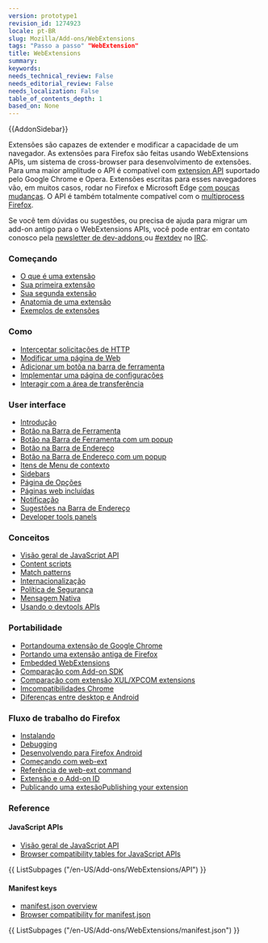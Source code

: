 ```yaml
---
version: prototype1
revision_id: 1274923
locale: pt-BR
slug: Mozilla/Add-ons/WebExtensions
tags: "Passo a passo" "WebExtension"
title: WebExtensions
summary: 
keywords: 
needs_technical_review: False
needs_editorial_review: False
needs_localization: False
table_of_contents_depth: 1
based_on: None
---
```

<div>{{AddonSidebar}}</div>

<p>Extensões são capazes de extender e modificar a capacidade de um navegador. As extensões para Firefox são feitas usando WebExtensions APIs, um sistema de cross-browser para desenvolvimento de extensões. Para uma maior amplitude o API é compatível com <a class="external-icon external" href="https://developer.chrome.com/extensions">extension API</a> suportado pelo Google Chrome e Opera. Extensões escritas para esses navegadores vão, em muitos casos, rodar no Firefox e Microsoft Edge <a href="https://developer.mozilla.org/en-US/Add-ons/WebExtensions/Porting_from_Google_Chrome">com poucas mudanças</a>. O API é também totalmente compatível com o <a href="https://developer.mozilla.org/en-US/Firefox/Multiprocess_Firefox">multiprocess Firefox</a>.</p>

<p>Se você tem dúvidas ou sugestões, ou precisa de ajuda para migrar um add-on antigo para o WebExtensions APIs, você pode entrar em contato conosco pela <a class="external external-icon" href="https://mail.mozilla.org/listinfo/dev-addons">newsletter de dev-addons </a>ou <a href="irc://irc.mozilla.org/extdev">#extdev</a> no <a class="external-icon external" href="https://wiki.mozilla.org/IRC">IRC</a>.</p>

<div class="row topicpage-table">
<div class="section">
<h3 id="Começando">Começando</h3>

<ul>
 <li><a href="https://developer.mozilla.org/pt-BR/Add-ons/WebExtensions/What_are_WebExtensions">O que é uma extensão </a></li>
 <li><a href="/en-US/Add-ons/WebExtensions/Your_first_WebExtension">Sua primeira extensão</a></li>
 <li><a href="/en-US/Add-ons/WebExtensions/Your_second_WebExtension">Sua segunda extensão</a></li>
 <li><a href="/en-US/Add-ons/WebExtensions/Anatomy_of_a_WebExtension">Anatomia de uma extensão</a></li>
 <li><a href="/en-US/Add-ons/WebExtensions/Examples">Exemplos de extensões</a></li>
</ul>

<h3 id="Como">Como</h3>

<ul>
 <li><a href="/en-US/docs/Mozilla/Add-ons/WebExtensions/Intercept_HTTP_requests">Interceptar solicitações de HTTP</a></li>
 <li><a href="/en-US/docs/Mozilla/Add-ons/WebExtensions/Modify_a_web_page">Modificar uma página de Web</a></li>
 <li><a href="/en-US/docs/Mozilla/Add-ons/WebExtensions/Add_a_button_to_the_toolbar">Adicionar um botõa na barra de ferramenta</a></li>
 <li><a href="/en-US/docs/Mozilla/Add-ons/WebExtensions/Implement_a_settings_page">Implementar uma página de configurações</a></li>
 <li><a href="/en-US/docs/Mozilla/Add-ons/WebExtensions/Interact_with_the_clipboard">Interagir com a área de transferência</a></li>
</ul>

<h3 id="User_interface">User interface</h3>

<ul>
 <li><a href="/en-US/docs/Mozilla/Add-ons/WebExtensions/user_interface">Introdução</a></li>
 <li><a href="/en-US/docs/Mozilla/Add-ons/WebExtensions/user_interface/Browser_action">Botão na Barra de Ferramenta</a></li>
 <li><a href="/en-US/docs/Mozilla/Add-ons/WebExtensions/user_interface/Popups">Botão na Barra de Ferramenta com um popup</a></li>
 <li><a href="/en-US/docs/Mozilla/Add-ons/WebExtensions/user_interface/Page_actions">Botão na Barra de Endereço</a></li>
 <li><a href="/en-US/docs/Mozilla/Add-ons/WebExtensions/user_interface/Popups">Botão na Barra de Endereço com um popup</a></li>
 <li><a href="/en-US/docs/Mozilla/Add-ons/WebExtensions/user_interface/Context_menu_items">Itens de Menu de contexto</a></li>
 <li><a href="/en-US/docs/Mozilla/Add-ons/WebExtensions/user_interface/Sidebars">Sidebars</a></li>
 <li><a href="/en-US/docs/Mozilla/Add-ons/WebExtensions/user_interface/Options_pages">Página de Opções</a></li>
 <li><a href="/en-US/docs/Mozilla/Add-ons/WebExtensions/user_interface/Bundled_web_pages">Páginas web incluídas</a></li>
 <li><a href="/en-US/docs/Mozilla/Add-ons/WebExtensions/user_interface/Notifications">Notificação</a></li>
 <li><a href="/en-US/docs/Mozilla/Add-ons/WebExtensions/user_interface/Omnibox">Sugestões na Barra de Endereço</a></li>
 <li><a href="/en-US/docs/Mozilla/Add-ons/WebExtensions/user_interface/devtools_panels">Developer tools panels</a></li>
</ul>

<h3 id="Conceitos">Conceitos</h3>

<ul>
 <li><a href="/en-US/docs/Mozilla/Add-ons/WebExtensions/API">Visão geral de JavaScript API</a></li>
 <li><a href="/en-US/Add-ons/WebExtensions/Content_scripts">Content scripts</a></li>
 <li><a href="/en-US/Add-ons/WebExtensions/Match_patterns">Match patterns</a></li>
 <li><a href="/en-US/docs/Mozilla/Add-ons/WebExtensions/Internationalization">Internacionalização</a></li>
 <li><a href="/en-US/docs/Mozilla/Add-ons/WebExtensions/Content_Security_Policy">Política de Segurança</a></li>
 <li><a href="/en-US/docs/Mozilla/Add-ons/WebExtensions/Native_messaging">Mensagem Nativa</a></li>
 <li><a href="/en-US/docs/Mozilla/Add-ons/WebExtensions/Using_the_devtools_APIs">Usando o devtools APIs</a></li>
</ul>

<h3 id="Portabilidade">Portabilidade</h3>

<ul>
 <li><a href="/en-US/docs/Mozilla/Add-ons/WebExtensions/Porting_a_legacy_Firefox_add-on">Portandouma extensão de Google Chrome</a></li>
 <li><a href="/en-US/docs/Mozilla/Add-ons/WebExtensions/Porting_a_legacy_Firefox_add-on">Portando uma extensão antiga de Firefox </a></li>
 <li><a href="/en-US/docs/Mozilla/Add-ons/WebExtensions/Embedded_WebExtensions">Embedded WebExtensions</a></li>
 <li><a href="/en-US/docs/Mozilla/Add-ons/WebExtensions/Comparison_with_the_Add-on_SDK">Comparação com Add-on SDK</a></li>
 <li><a href="/en-US/docs/Mozilla/Add-ons/WebExtensions/Comparison_with_XUL_XPCOM_extensions">Comparação com extensão XUL/XPCOM extensions</a></li>
 <li><a href="/en-US/docs/Mozilla/Add-ons/WebExtensions/Chrome_incompatibilities">Imcompatibilidades Chrome</a></li>
 <li><a href="/en-US/docs/Mozilla/Add-ons/WebExtensions/Differences_between_desktop_and_Android">Diferenças entre desktop e Android</a></li>
</ul>

<h3 id="Fluxo_de_trabalho_do_Firefox">Fluxo de trabalho do Firefox</h3>

<ul>
 <li><a href="/en-US/Add-ons/WebExtensions/Temporary_Installation_in_Firefox">Instalando</a></li>
 <li><a href="/en-US/Add-ons/WebExtensions/Debugging">Debugging</a></li>
 <li><a href="/en-US/docs/Mozilla/Add-ons/WebExtensions/Developing_WebExtensions_for_Firefox_for_Android">Desenvolvendo para Firefox Android</a></li>
 <li><a href="/en-US/docs/Mozilla/Add-ons/WebExtensions/Getting_started_with_web-ext">Começando com web-ext</a></li>
 <li><a href="/en-US/docs/Mozilla/Add-ons/WebExtensions/web-ext_command_reference">Referência de web-ext command</a></li>
 <li><a href="/en-US/docs/Mozilla/Add-ons/WebExtensions/WebExtensions_and_the_Add-on_ID">Extensão e o Add-on ID</a></li>
 <li><a href="/en-US/docs/Mozilla/Add-ons/WebExtensions/Publishing_your_WebExtension">Publicando uma extesãoPublishing your extension</a></li>
</ul>
</div>

<div class="section">
<h3 id="Reference">Reference</h3>

<h4 id="JavaScript_APIs">JavaScript APIs</h4>

<ul>
 <li><a href="/en-US/docs/Mozilla/Add-ons/WebExtensions/API">Visão geral de JavaScript API </a></li>
 <li><a href="/en-US/Add-ons/WebExtensions/Browser_support_for_JavaScript_APIs">Browser compatibility tables for JavaScript APIs</a></li>
</ul>

<div class="twocolumns">{{ ListSubpages ("/en-US/Add-ons/WebExtensions/API") }}</div>

<h4 id="Manifest_keys">Manifest keys</h4>

<ul>
 <li><a href="/en-US/docs/Mozilla/Add-ons/WebExtensions/manifest.json">manifest.json overview</a></li>
 <li><a href="/en-US/docs/Mozilla/Add-ons/WebExtensions/Browser_compatibility_for_manifest.json">Browser compatibility for manifest.json</a></li>
</ul>

<div class="twocolumns">{{ ListSubpages ("/en-US/Add-ons/WebExtensions/manifest.json") }}</div>
</div>
</div>

